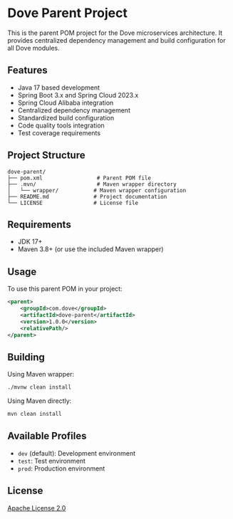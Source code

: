 # Dove Parent Project

This is the parent POM project for the Dove microservices architecture. It provides centralized dependency management and build configuration for all Dove modules.

## Features

- Java 17 based development
- Spring Boot 3.x and Spring Cloud 2023.x
- Spring Cloud Alibaba integration
- Centralized dependency management
- Standardized build configuration
- Code quality tools integration
- Test coverage requirements

## Project Structure

```
dove-parent/
├── pom.xml                 # Parent POM file
├── .mvn/                   # Maven wrapper directory
│   └── wrapper/           # Maven wrapper configuration
├── README.md              # Project documentation
└── LICENSE                # License file
```

## Requirements

- JDK 17+
- Maven 3.8+ (or use the included Maven wrapper)

## Usage

To use this parent POM in your project:

```xml
<parent>
    <groupId>com.dove</groupId>
    <artifactId>dove-parent</artifactId>
    <version>1.0.0</version>
    <relativePath/>
</parent>
```

## Building

Using Maven wrapper:

```bash
./mvnw clean install
```

Using Maven directly:

```bash
mvn clean install
```

## Available Profiles

- `dev` (default): Development environment
- `test`: Test environment
- `prod`: Production environment

## License

[Apache License 2.0](LICENSE) 